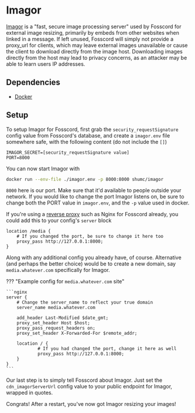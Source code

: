 # Imagor

[Imagor](https://github.com/cshum/imagor) is a "fast, secure image processing server"
used by Fosscord for external image resizing, primarily by embeds from other websites when linked in a message.
If left unused, Fosscord will simply not provide a proxy_url for clients, which may leave external images unavailable
or cause the client to download directly from the image host. Downloading images directly from the host may lead to
privacy concerns, as an attacker may be able to learn users IP addresses.

## Dependencies

-   [Docker](https://www.docker.com/)

## Setup

To setup Imagor for Fosscord, first grab the `security_requestSignature` config value from Fosscord's database,
and create a `imagor.env` file somewhere safe, with the following content (do not include the `[]`)

```
IMAGOR_SECRET=[security_requestSignature value]
PORT=8000
```

You can now start Imagor with

```bash
docker run --env-file ./imagor.env -p 8000:8000 shumc/imagor
```

`8000` here is our port. Make sure that it'd available to people outside your network.
If you would like to change the port Imagor listens on, be sure to change both the PORT value in `imagor.env`,
and the `-p` value used in docker.

If you're using a [reverse proxy](../reverseProxy.md) such as Nginx for Fosscord already, you could add this to your config's `server` block

```nginx
location /media {
	# If you changed the port, be sure to change it here too
	proxy_pass http://127.0.0.1:8000;
}
```

Along with any additional config you already have, of course.
Alternative (and perhaps the better choice) would be to create a new domain, say `media.whatever.com` specifically for Imagor.

??? "Example config for `media.whatever.com` site"

    ```nginx
    server {
    	# Change the server_name to reflect your true domain
        server_name media.whatever.com

        add_header Last-Modified $date_gmt;
        proxy_set_header Host $host;
        proxy_pass_request_headers on;
        proxy_set_header X-Forwarded-For $remote_addr;

        location / {
    			# If you had changed the port, change it here as well
                proxy_pass http://127.0.0.1:8000;
        }
    }
    ```

Our last step is to simply tell Fosscord about Imagor. Just set the `cdn_imagorServerUrl` config value to your public endpoint for Imagor, wrapped in quotes.

Congrats! After a restart, you've now got Imagor resizing your images!
